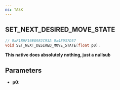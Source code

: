 ```yaml
---
ns: TASK
---
```

## SET_NEXT_DESIRED_MOVE_STATE

```c
// 0xF1B9F16E89E2C93A 0x4E937D57
void SET_NEXT_DESIRED_MOVE_STATE(float p0);
```

**This native does absolutely nothing, just a nullsub**

## Parameters
* **p0**: 

